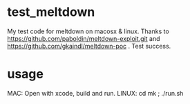 # test_meltdown
My test code for meltdown on macosx & linux.
Thanks to https://github.com/paboldin/meltdown-exploit.git and https://github.com/gkaindl/meltdown-poc .
Test success.

# usage
MAC: Open with xcode, build and run.
LINUX: cd mk ; ./run.sh
